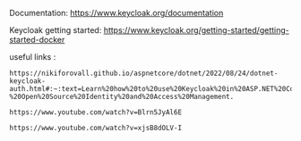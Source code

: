 Documentation: https://www.keycloak.org/documentation

Keycloak getting started: https://www.keycloak.org/getting-started/getting-started-docker

useful links : 

	https://nikiforovall.github.io/aspnetcore/dotnet/2022/08/24/dotnet-keycloak-auth.html#:~:text=Learn%20how%20to%20use%20Keycloak%20in%20ASP.NET%20Core,Keycloak%20-%20Open%20Source%20Identity%20and%20Access%20Management.

	https://www.youtube.com/watch?v=Blrn5JyAl6E

	https://www.youtube.com/watch?v=xjsB8dOLV-I